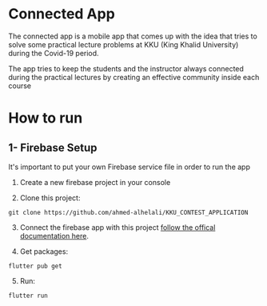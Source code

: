 # Connected App
The connected app is a mobile app that comes up with the idea that tries to solve some practical lecture problems at KKU (King Khalid University) during the Covid-19 period.

The app tries to keep the students and the instructor always connected during the practical lectures by creating an effective community inside each course

# How to run

## 1- Firebase Setup

It's important to put your own Firebase service file in order to run the app

 1. Create a new firebase project in your console 
 
 2. Clone this project:

```
git clone https://github.com/ahmed-alhelali/KKU_CONTEST_APPLICATION
``` 
 
 3. Connect the firebase app with this project [follow the offical documentation here](https://firebase.google.com/docs/flutter/setup?platform=android).
 
 4. Get packages:
 

```
flutter pub get
```

 5. Run:

```
flutter run
```
